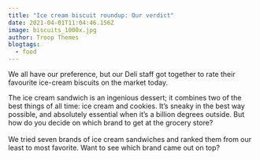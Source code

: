 ```yaml
---
title: "Ice cream biscuit roundup: Our verdict"
date: 2021-04-01T11:04:46.156Z
image: biscuits_1000x.jpg
author: Troop Themes
blogtags:
  - food
---
```

We all have our preference, but our Deli staff got together to rate their favourite ice-cream biscuits on the market today. 

The ice cream sandwich is an ingenious dessert; it combines two of the best things of all time: ice cream and cookies. It’s sneaky in the best way possible, and absolutely essential when it’s a billion degrees outside. But how do you decide on which brand to get at the grocery store?\
\
We tried seven brands of ice cream sandwiches and ranked them from our least to most favorite. Want to see which brand came out on top?